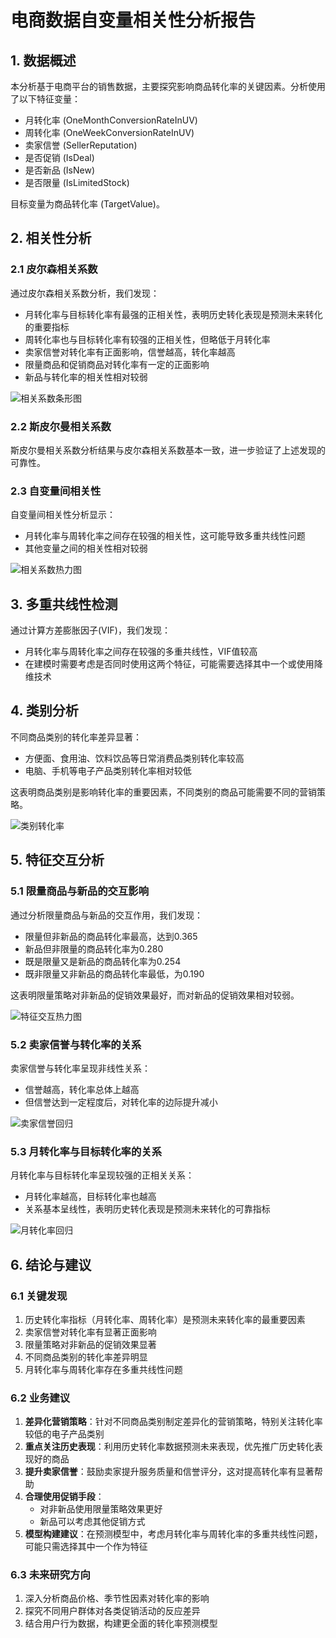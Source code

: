# 电商数据自变量相关性分析报告

## 1. 数据概述

本分析基于电商平台的销售数据，主要探究影响商品转化率的关键因素。分析使用了以下特征变量：

- 月转化率 (OneMonthConversionRateInUV)
- 周转化率 (OneWeekConversionRateInUV)
- 卖家信誉 (SellerReputation)
- 是否促销 (IsDeal)
- 是否新品 (IsNew)
- 是否限量 (IsLimitedStock)

目标变量为商品转化率 (TargetValue)。

## 2. 相关性分析

### 2.1 皮尔森相关系数

通过皮尔森相关系数分析，我们发现：

- 月转化率与目标转化率有最强的正相关性，表明历史转化表现是预测未来转化的重要指标
- 周转化率也与目标转化率有较强的正相关性，但略低于月转化率
- 卖家信誉对转化率有正面影响，信誉越高，转化率越高
- 限量商品和促销商品对转化率有一定的正面影响
- 新品与转化率的相关性相对较弱

![相关系数条形图](相关系数条形图.png)

### 2.2 斯皮尔曼相关系数

斯皮尔曼相关系数分析结果与皮尔森相关系数基本一致，进一步验证了上述发现的可靠性。

### 2.3 自变量间相关性

自变量间相关性分析显示：

- 月转化率与周转化率之间存在较强的相关性，这可能导致多重共线性问题
- 其他变量之间的相关性相对较弱

![相关系数热力图](相关系数热力图.png)

## 3. 多重共线性检测

通过计算方差膨胀因子(VIF)，我们发现：

- 月转化率与周转化率之间存在较强的多重共线性，VIF值较高
- 在建模时需要考虑是否同时使用这两个特征，可能需要选择其中一个或使用降维技术

## 4. 类别分析

不同商品类别的转化率差异显著：

- 方便面、食用油、饮料饮品等日常消费品类别转化率较高
- 电脑、手机等电子产品类别转化率相对较低

这表明商品类别是影响转化率的重要因素，不同类别的商品可能需要不同的营销策略。

![类别转化率](类别转化率.png)

## 5. 特征交互分析

### 5.1 限量商品与新品的交互影响

通过分析限量商品与新品的交互作用，我们发现：

- 限量但非新品的商品转化率最高，达到0.365
- 新品但非限量的商品转化率为0.280
- 既是限量又是新品的商品转化率为0.254
- 既非限量又非新品的商品转化率最低，为0.190

这表明限量策略对非新品的促销效果最好，而对新品的促销效果相对较弱。

![特征交互热力图](特征交互热力图.png)

### 5.2 卖家信誉与转化率的关系

卖家信誉与转化率呈现非线性关系：

- 信誉越高，转化率总体上越高
- 但信誉达到一定程度后，对转化率的边际提升减小

![卖家信誉回归](卖家信誉回归.png)

### 5.3 月转化率与目标转化率的关系

月转化率与目标转化率呈现较强的正相关关系：

- 月转化率越高，目标转化率也越高
- 关系基本呈线性，表明历史转化表现是预测未来转化的可靠指标

![月转化率回归](月转化率回归.png)

## 6. 结论与建议

### 6.1 关键发现

1. 历史转化率指标（月转化率、周转化率）是预测未来转化率的最重要因素
2. 卖家信誉对转化率有显著正面影响
3. 限量策略对非新品的促销效果显著
4. 不同商品类别的转化率差异明显
5. 月转化率与周转化率存在多重共线性问题

### 6.2 业务建议

1. **差异化营销策略**：针对不同商品类别制定差异化的营销策略，特别关注转化率较低的电子产品类别
2. **重点关注历史表现**：利用历史转化率数据预测未来表现，优先推广历史转化表现好的商品
3. **提升卖家信誉**：鼓励卖家提升服务质量和信誉评分，这对提高转化率有显著帮助
4. **合理使用促销手段**：
   - 对非新品使用限量策略效果更好
   - 新品可以考虑其他促销方式
5. **模型构建建议**：在预测模型中，考虑月转化率与周转化率的多重共线性问题，可能只需选择其中一个作为特征

### 6.3 未来研究方向

1. 深入分析商品价格、季节性因素对转化率的影响
2. 探究不同用户群体对各类促销活动的反应差异
3. 结合用户行为数据，构建更全面的转化率预测模型